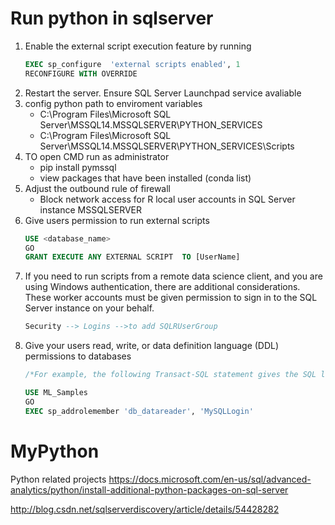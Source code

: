 # Run python in sqlserver
1. Enable the external script execution feature by running
    ```sql
    EXEC sp_configure  'external scripts enabled', 1
    RECONFIGURE WITH OVERRIDE
    ```
2. Restart the server.
    Ensure SQL Server Launchpad service avaliable
3. config python path to enviroment variables
    + C:\Program Files\Microsoft SQL Server\MSSQL14.MSSQLSERVER\PYTHON_SERVICES
    + C:\Program Files\Microsoft SQL Server\MSSQL14.MSSQLSERVER\PYTHON_SERVICES\Scripts
4. TO open CMD run as administrator
    + pip install pymssql
    + view packages that have been installed (conda list)
5. Adjust the outbound rule of firewall
    + Block network access for R local user accounts in SQL Server instance MSSQLSERVER
6. Give users permission to run external scripts
    ```sql
    USE <database_name>
    GO
    GRANT EXECUTE ANY EXTERNAL SCRIPT  TO [UserName]
    ```
7. If you need to run scripts from a remote data        science client, and you are using Windows           authentication, there are additional                considerations. These worker accounts must be       given permission to sign in to the SQL Server       instance on your behalf.
    ```SQL
    Security --> Logins -->to add SQLRUserGroup
    ```
8. Give your users read, write, or data definition      language (DDL) permissions to databases
    ```sql
    /*For example, the following Transact-SQL statement gives the SQL login MySQLLogin the rights to run T-SQL queries in the ML_Samples database. To run this statement, the SQL login must already exist in the security context of the server.*/
    
    USE ML_Samples
    GO
    EXEC sp_addrolemember 'db_datareader', 'MySQLLogin'
    ```
# MyPython
Python related projects
https://docs.microsoft.com/en-us/sql/advanced-analytics/python/install-additional-python-packages-on-sql-server

http://blog.csdn.net/sqlserverdiscovery/article/details/54428282
